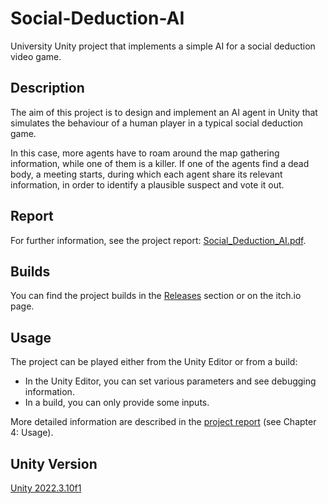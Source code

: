 # Social-Deduction-AI
University Unity project that implements a simple AI for a social deduction video game.

## Description
The aim of this project is to design and implement an AI agent in Unity that simulates the behaviour of a human player in a typical social deduction game.

In this case, more agents have to roam around the map gathering information, while one of them is a killer.
If one of the agents find a dead body, a meeting starts, during which each agent share its relevant information, in order to identify a plausible suspect and vote it out.

## Report
For further information, see the project report: [Social_Deduction_AI.pdf](https://github.com/DrTaxi98/Social-Deduction-AI/blob/main/Social_Deduction_AI.pdf).

## Builds
You can find the project builds in the [Releases](https://github.com/DrTaxi98/Social-Deduction-AI/releases) section or on the itch.io page.

## Usage
The project can be played either from the Unity Editor or from a build:
- In the Unity Editor, you can set various parameters and see debugging information.
- In a build, you can only provide some inputs.

More detailed information are described in the [project report](https://github.com/DrTaxi98/Social-Deduction-AI/blob/main/Social_Deduction_AI.pdf) (see Chapter 4: Usage).

## Unity Version
[Unity 2022.3.10f1](https://unity.com/releases/editor/whats-new/2022.3.10#notes)
